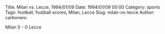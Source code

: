Title: Milan vs. Lecce, 1994/01/09
Date: 1994/01/09 00:00
Category: sports
Tags: football, football scores, Milan, Lecce
Slug: milan-vs-lecce
Author: carbonero


Milan 0 - 0 Lecce

